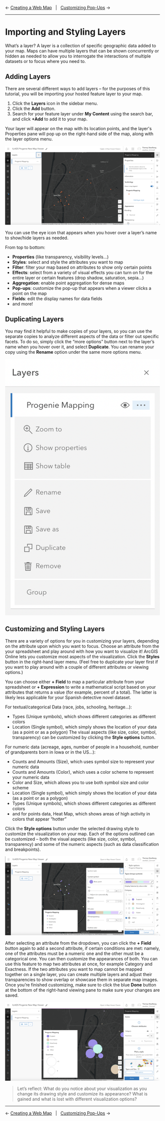 
← [Creating a Web Map](/03-creating-a-web-map.md)&nbsp;&nbsp;&nbsp;|&nbsp;&nbsp;&nbsp;[Customizing Pop-Ups](/05-customizing-pop-ups.md) →

---

# Importing and Styling Layers
What’s a layer? A layer is a collection of specific geographic data added to your map. Maps can have multiple layers that can be shown concurrently or hidden as needed to allow you to interrogate the interactions of multiple datasets or to focus where you need to.

## Adding Layers
There are several different ways to add layers – for the purposes of this tutorial, you will be importing your hosted feature layer to your map. 

1. Click the **Layers** icon in the sidebar menu.
2. Click the **Add** button.
3. Search for your feature layer under **My Content** using the search bar, and click **+Add** to add it to your map.

Your layer will appear on the map with its location points, and the layer's Properties pane will pop up on the right-hand side of the map, along with the layer options menu. 

![Screenshot of a layer on an ArcGIS online map, with panes of information on either side of the map](/images/AO-new-layer-added.png)

You can use the eye icon that appears when you hover over a layer’s name to show/hide layers as needed.

From top to bottom:
* **Properties** (like transparency, visibility levels...)
* **Styles**: select and style the attributes you want to map
* **Filter**: filter your map based on attributes to show only certain points
* **Effects**: select from a variety of visual effects you can turn on for the entire layer or certain features (drop shadow, saturation, sepia...)
* **Aggregation**: enable point aggregation for dense maps
* **Pop-ups**: customize the pop-up that appears when a viewer clicks a point on the map
* **Fields**: edit the display names for data fields
* and more!

## Duplicating Layers
You may find it helpful to make copies of your layers, so you can use the separate copies to analyze different aspects of the data or filter out specific facets. To do so, simply click the “more options” button next to the layer’s name when you hover over it, and select **Duplicate**. You can rename your copy using the **Rename** option under the same more options menu.

![Screenshot of the ArcGIS Online layer options](/images/AO-new-layer-options.png)

## Customizing and Styling Layers
There are a variety of options for you in customizing your layers, depending on the attribute upon which you want to focus. Choose an attribute from the your spreadsheet and play around with how you want to visualize it! ArcGIS Online lets you customize most aspects of the visualization. Click the **Styles** button in the right-hand layer menu. (Feel free to duplicate your layer first if you want to play around with a couple of different attributes or viewing options.)

You can choose either **+ Field** to map a particular attribute from your spreadsheet or **+ Expression** to write a mathematical script based on your attributes that returns a value (for example, percent of a total). The latter is likely less applicable for your Spanish detective novel dataset.

For textual/categorical Data (race, jobs, schooling, heritage…):
* Types (Unique symbols), which shows different categories as different colors
* Location (Single symbol), which simply shows the location of your data (as a point or as a polygon)
The visual aspects (like size, color, symbol, transparency) can be customized by clicking the **Style options** button.

For numeric data (acreage, ages, number of people in a household, number of grandparents born in Iowa or in the US…):
* Counts and Amounts (Size), which uses symbol size to represent your numeric data
* Counts and Amounts (Color), which uses a color scheme to represent your numeric data
* Color and Size, which allows you to use both symbol size and color scheme
* Location (Single symbol), which simply shows the location of your data (as a point or as a polygon)
* Types (Unique symbols), which shows different categories as different colors
* and for points data, Heat Map, which shows areas of high activity in colors that appear “hotter”

Click the **Style options** button under the selected drawing style to customize the visualization on your map. Each of the options outlined can be customized – both the visual aspects (like size, color, symbol, transparency) and some of the numeric aspects (such as data classification and breakpoints).

![Screenshot of an ArcGIS Online map with Symbol Style and Style options panes open on the right.](/images/AO-new-layer-styling.png)

After selecting an attribute from the dropdown, you can click the **+ Field** button again to add a second attribute, if certain conditions are met: namely, one of the attributes must be a numeric one and the other must be a categorical one. You can then customize the appearances of both. You can use this feature to map two attributes at once, for example Category and Exactness. If the two attributes you want to map cannot be mapped together on a single layer, you can create multiple layers and adjust their transparencies to show overlap or showcase them in separate map images. Once you’re finished customizing, make sure to click the blue **Done** button at the bottom of the right-hand viewing pane to make sure your changes are saved.

![Screenshot of an ArcGIS Online layer with two attributes mapped](/images/AO-new-two-attributes.png)

> Let’s reflect:
> What do you notice about your visualization as you change its drawing style and customize its appearance?
> What is gained and what is lost with different visualization options?

---

← [Creating a Web Map](/03-creating-a-web-map.md)&nbsp;&nbsp;&nbsp;|&nbsp;&nbsp;&nbsp;[Customizing Pop-Ups](/05-customizing-pop-ups.md) →

